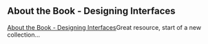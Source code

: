 <article><h2>About the Book - Designing Interfaces</h2><a href="http://designinginterfaces.com/">About the Book - Designing Interfaces</a>Great resource, start of a new collection...</article>